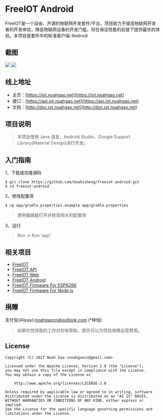 # FreeIOT Android

FreeIOT是一个自由、开源的物联网开发套件/平台，项目致力于提高物联网开发者的开发体验，降低物联网设备的开发门槛，将在保证性能的前提下提供最优的体验。本项目是套件中的标准客户端-Android

## 截图
![](http://doc.iot.noahgao.net/images/guide-user/A1.jpg)
![](http://doc.iot.noahgao.net/images/guide-user/A2.jpg)

## 线上地址
- 主页：[https://iot.noahgao.net](https://iot.noahgao.net)
- 接口：[https://api.iot.noahgao.net](https://api.iot.noahgao.net)
- 文档：[http://doc.iot.noahgao.net](http://doc.iot.noahgao.net)

## 项目说明
> 本项目使用 Java 语言、Android Studio、Google Support Library(Material Design)进行开发。

## 入门指南

1、下载或克隆源码

```
$ git clone https://github.com/noahziheng/freeiot-android.git
$ cd freeiot-android
```

2、修改配置项
```
$ cp app/gradle.properties.example app/gradle.properties
```
> 使用编辑器打开并修改相关的配置项

3、运行
> Run -> Run 'app'

## 相关项目
- [FreeIOT](https://github.com/noahziheng/freeiot)
- [FreeIOT API](https://github.com/noahziheng/freeiot-api)
- [FreeIOT Web](https://github.com/noahziheng/freeiot-web)
- [FreeIOT Android](https://github.com/noahziheng/freeiot-android)
- [FreeIOT Firmware For ESP8266](https://github.com/noahziheng/freeiot-firmware-esp8266)
- [FreeIOT Firmware For Node.js](https://github.com/noahziheng/freeiot-firmware-nodejs)

## 捐赠

支付宝(Alipay):noahgaocn@outlook.com (\*梓恒)

> 如果你觉得我的工作对你有帮助，那你可以为项目捐赠运营费用。

## License

    Copyright (C) 2017 Noah Gao <noahgaocn@gmail.com>

    Licensed under the Apache License, Version 2.0 (the "License");
    you may not use this file except in compliance with the License.
    You may obtain a copy of the License at

        http://www.apache.org/licenses/LICENSE-2.0

    Unless required by applicable law or agreed to in writing, software
    distributed under the License is distributed on an "AS IS" BASIS,
    WITHOUT WARRANTIES OR CONDITIONS OF ANY KIND, either express or implied.
    See the License for the specific language governing permissions and
    limitations under the License.
